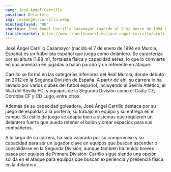 ```yaml
---
name: José Ángel Carrillo
position: Delantero
img: joseangel-carrillo.webp
minutesplayed: "90" 
shortbio: José Ángel Carrillo Casamayor (nacido el 7 de enero de 1994 en Murcia, España) es un futbolista español que juega como delantero.
transfermarket: https://www.transfermarkt.es/jose-angel-carrillo/profil/spieler/308982
---
```


José Ángel Carrillo Casamayor (nacido el 7 de enero de 1994 en Murcia, España) es un futbolista español que juega como delantero. Se caracteriza por su altura (1.88 m), fortaleza física y capacidad aérea, lo que lo convierte en una amenaza en jugadas a balón parado y un referente en ataque.

Carrillo se formó en las categorías inferiores del Real Murcia, donde debutó en 2012 en la Segunda División de España. A partir de ahí, su carrera lo ha llevado por varios clubes del fútbol español, incluyendo al Sevilla Atlético, el filial del Sevilla FC, y equipos de la Segunda División como el Cádiz CF, Córdoba CF y CD Lugo, entre otros.

Además de su capacidad goleadora, José Ángel Carrillo destaca por su juego de espaldas a la portería, su trabajo en equipo y su entrega en el campo. Su estilo de juego se adapta bien a sistemas que requieren un delantero fuerte que pueda retener el balón y crear espacios para sus compañeros.

A lo largo de su carrera, ha sido valorado por su compromiso y su capacidad para ser un jugador clave en equipos que buscan ascender o consolidarse en la Segunda División, aunque también ha tenido breves pasos por equipos de Primera División. Carrillo sigue siendo una opción sólida en el ataque para equipos que buscan experiencia y presencia física en la delantera.